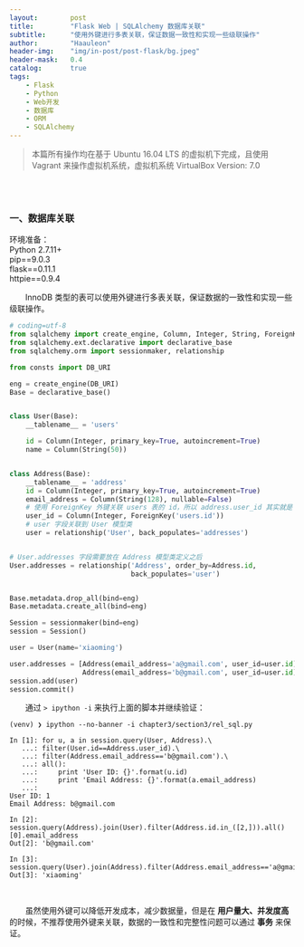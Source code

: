 ```yaml
---
layout:        post
title:         "Flask Web | SQLAlchemy 数据库关联"
subtitle:      "使用外键进行多表关联，保证数据一致性和实现一些级联操作"
author:        "Haauleon"
header-img:    "img/in-post/post-flask/bg.jpeg"
header-mask:   0.4
catalog:       true
tags:
    - Flask
    - Python
    - Web开发
    - 数据库
    - ORM
    - SQLAlchemy
---
```


> 本篇所有操作均在基于 Ubuntu 16.04 LTS 的虚拟机下完成，且使用 Vagrant 来操作虚拟机系统，虚拟机系统 VirtualBox Version: 7.0 

<br>
<br>

### 一、数据库关联
环境准备：     
Python 2.7.11+      
pip==9.0.3     
flask==0.11.1   
httpie==0.9.4     

&emsp;&emsp;InnoDB 类型的表可以使用外键进行多表关联，保证数据的一致性和实现一些级联操作。         
```python
# coding=utf-8
from sqlalchemy import create_engine, Column, Integer, String, ForeignKey
from sqlalchemy.ext.declarative import declarative_base
from sqlalchemy.orm import sessionmaker, relationship

from consts import DB_URI

eng = create_engine(DB_URI)
Base = declarative_base()


class User(Base):
    __tablename__ = 'users'

    id = Column(Integer, primary_key=True, autoincrement=True)
    name = Column(String(50))


class Address(Base):
    __tablename__ = 'address'
    id = Column(Integer, primary_key=True, autoincrement=True)
    email_address = Column(String(128), nullable=False)
    # 使用 ForeignKey 外键关联 users 表的 id，所以 address.user_id 其实就是 users.id，而 address 表不需要独立存储一份 user_id 数据
    user_id = Column(Integer, ForeignKey('users.id'))
    # user 字段关联到 User 模型类
    user = relationship('User', back_populates='addresses')


# User.addresses 字段需要放在 Address 模型类定义之后
User.addresses = relationship('Address', order_by=Address.id,
                              back_populates='user')


Base.metadata.drop_all(bind=eng)
Base.metadata.create_all(bind=eng)

Session = sessionmaker(bind=eng)
session = Session()

user = User(name='xiaoming')

user.addresses = [Address(email_address='a@gmail.com', user_id=user.id),
                  Address(email_address='b@gmail.com', user_id=user.id)]
session.add(user)
session.commit()
```

&emsp;&emsp;通过 `> ipython -i` 来执行上面的脚本并继续验证：     
```
(venv) ❯ ipython --no-banner -i chapter3/section3/rel_sql.py

In [1]: for u, a in session.query(User, Address).\
   ...: filter(User.id==Address.user_id).\
   ...: filter(Address.email_address=='b@gmail.com').\
   ...: all():
   ...:     print 'User ID: {}'.format(u.id)
   ...:     print 'Email Address: {}'.format(a.email_address)
   ...:
User ID: 1
Email Address: b@gmail.com

In [2]: session.query(Address).join(User).filter(Address.id.in_([2,])).all()[0].email_address
Out[2]: 'b@gmail.com'

In [3]: session.query(User).join(Address).filter(Address.email_address=='a@gmail.com').one().name
Out[3]: 'xiaoming'
``` 

<br>

&emsp;&emsp;虽然使用外键可以降低开发成本，减少数据量，但是在 **用户量大、并发度高** 的时候，不推荐使用外键来关联，数据的一致性和完整性问题可以通过 **事务** 来保证。